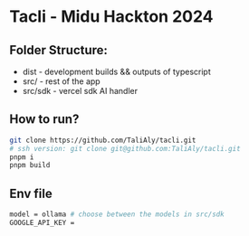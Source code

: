 # Tacli - Midu Hackton 2024

## Folder Structure:

- dist - development builds && outputs of typescript
- src/ - rest of the app
- src/sdk - vercel sdk AI handler

## How to run?

```bash
git clone https://github.com/TaliAly/tacli.git
# ssh version: git clone git@github.com:TaliAly/tacli.git
pnpm i
pnpm build

```

## Env file

```bash
model = ollama # choose between the models in src/sdk
GOOGLE_API_KEY =
```
